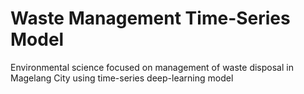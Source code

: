 # Waste Management Time-Series Model

Environmental science focused on management of waste disposal in Magelang City using time-series deep-learning model  
